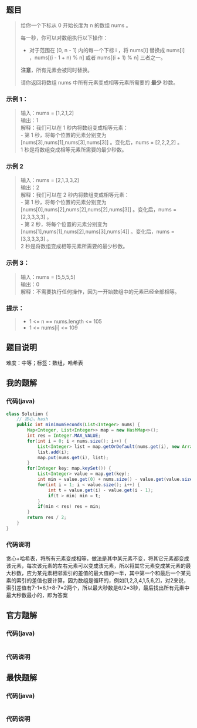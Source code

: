 ## 题目
> 给你一个下标从 0 开始长度为 n 的数组 nums 。
> 
> 每一秒，你可以对数组执行以下操作：
> 
> - 对于范围在 [0, n - 1] 内的每一个下标 i ，将 nums[i] 替换成 nums[i] ，nums[(i - 1 + n) % n] 或者 nums[(i + 1) % n] 三者之一。
> 
> **注意**，所有元素会被同时替换。
> 
> 请你返回将数组 nums 中所有元素变成相等元素所需要的 **最少** 秒数。
### 示例 1：
> 输入：nums = [1,2,1,2]  
> 输出：1  
> 解释：我们可以在 1 秒内将数组变成相等元素：  
> \- 第 1 秒，将每个位置的元素分别变为 [nums[3],nums[1],nums[3],nums[3]] 。变化后，nums = [2,2,2,2] 。  
> 1 秒是将数组变成相等元素所需要的最少秒数。
### 示例 2
> 输入：nums = [2,1,3,3,2]  
> 输出：2  
> 解释：我们可以在 2 秒内将数组变成相等元素：  
> \- 第 1 秒，将每个位置的元素分别变为 [nums[0],nums[2],nums[2],nums[2],nums[3]] 。变化后，nums = [2,3,3,3,3] 。  
> \- 第 2 秒，将每个位置的元素分别变为 [nums[1],nums[1],nums[2],nums[3],nums[4]] 。变化后，nums = [3,3,3,3,3] 。  
> 2 秒是将数组变成相等元素所需要的最少秒数。
### 示例 3：
> 输入：nums = [5,5,5,5]  
> 输出：0  
> 解释：不需要执行任何操作，因为一开始数组中的元素已经全部相等。
### 提示：
> - 1 \<= n == nums.length \<= 105
> - 1 \<= nums[i] \<= 109
## 题目说明
难度：中等；标签：数组，哈希表
## 我的题解
### 代码(java)
```java
class Solution {
    // 贪心，hash
    public int minimumSeconds(List<Integer> nums) {
        Map<Integer, List<Integer>> map = new HashMap<>();
        int res = Integer.MAX_VALUE;
        for(int i = 0; i < nums.size(); i++) {
            List<Integer> list = map.getOrDefault(nums.get(i), new ArrayList());
            list.add(i);
            map.put(nums.get(i), list);
        }
        for(Integer key: map.keySet()) {
            List<Integer> value = map.get(key);
            int min = value.get(0) + nums.size() - value.get(value.size() - 1);
            for(int i = 1; i < value.size(); i++) {
                int t = value.get(i) - value.get(i - 1);
                if(t > min) min = t;
            }
            if(min < res) res = min;
        }
        return res / 2;
    }
}
```
### 代码说明
贪心+哈希表，将所有元素变成相等，做法是其中某元素不变，将其它元素都变成该元素，每次该元素的左右元素可以变成该元素，所以将其它元素变成某元素的最大秒数，应为某元素相邻索引的差值的最大值的一半，其中第一个和最后一个某元素的索引的差值也要计算，因为数组是循环的，例如[1,2,3,4,1,5,6,2]，对2来说，索引差值有7-1=6,1+8-7=2两个，所以最大秒数是6/2=3秒，最后找出所有元素中最大秒数最小的，即为答案
## 官方题解
### 代码(java)
```java
```
### 代码说明
## 最快题解
### 代码(java)
```java
```
### 代码说明
